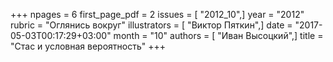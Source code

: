 +++
npages = 6
first_page_pdf = 2
issues = [ "2012_10",]
year = "2012"
rubric = "Оглянись вокруг"
illustrators = [ "Виктор Пяткин",]
date = "2017-05-03T00:17:29+03:00"
month = "10"
authors = [ "Иван Высоцкий",]
title = "Стас и условная вероятность"
+++
